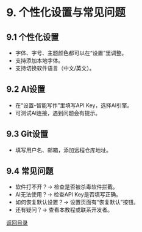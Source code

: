 # 9. 个性化设置与常见问题

## 9.1 个性化设置
- 字体、字号、主题颜色都可以在“设置”里调整。
- 支持添加本地字体。
- 支持切换软件语言（中文/英文）。

## 9.2 AI设置
- 在“设置-智能写作”里填写API Key，选择AI引擎。
- 可测试AI连接，遇到问题会有提示。

## 9.3 Git设置
- 填写用户名、邮箱，添加远程仓库地址。

## 9.4 常见问题
- 软件打不开？→ 检查是否被杀毒软件拦截。
- AI无法使用？→ 检查API Key是否填写正确。
- 如何恢复默认设置？→ 设置页面有“恢复默认”按钮。
- 还有疑问？→ 查看本教程或联系开发者。

[返回目录](00-目录.md)
